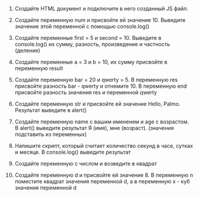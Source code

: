 1. Создайте HTML документ и подключите в него созданный JS файл.

2. Создайте переменную num и присвойте ей значение 10. Выведите значение этой переменной с помощью console.log()

3. Создайте переменные first = 5 и second = 10. Выведите в console.log() их сумму, разность, произведение и частность (деление)

4. Создайте переменные a = 3 и b = 10, их сумму присвойте в переменную result

5. Создайте переменную bar = 20 и qwerty = 5. В переменную res присвойте разность bar - qwerty и отнемите 10.
   В переменную end присвойте разность значения res и переменной qwerty

6. Создайте переменную str и присвойте ей значение Hello, Palmo. Результат выведите в alert()

7. Создайте переменную name с вашим имененем и age с возрастом. В alert() выведите результат Я (имя), мне (возраст). (значения подставить из переменных)

8. Напишите скрипт, который считает количество секунд в часе, сутках и месяце. В console.log() выведите результат

9. Создайте переменную с числом и возведите в квадрат

10. Создайте переменную d и присвойте ей значение 8. В переменную n поместите квадрат значения переменной d, а в переменную x - куб значения переменной d
